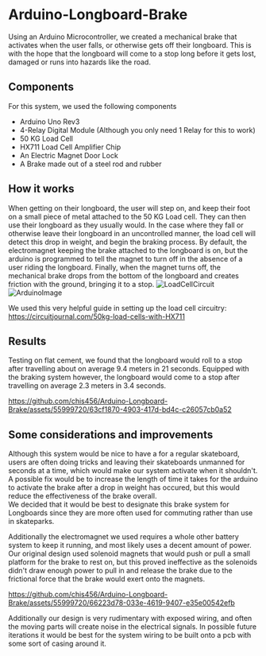 # Arduino-Longboard-Brake
Using an Arduino Microcontroller, we created a mechanical brake that activates when the user falls, or otherwise gets off their longboard. This is with the hope that the longboard will come to a stop long before it gets lost, damaged or runs into hazards like the road.

## Components
For this system, we used the following components
- Arduino Uno Rev3
- 4-Relay Digital Module (Although you only need 1 Relay for this to work)
- 50 KG Load Cell
- HX711 Load Cell Amplifier Chip
- An Electric Magnet Door Lock
- A Brake made out of a steel rod and rubber

## How it works
When getting on their longboard, the user will step on, and keep their foot on a small piece of metal attached to the 50 KG Load cell. They can then use their
longboard as they usually would.
In the case where they fall or otherwise leave their longboard in an uncontrolled manner, the load cell will detect this drop in weight, and begin the braking process.
By default, the electromagnet keeping the brake attached to the longboard is on, but the arduino is programmed to tell the magnet to turn off in the absence of a user riding
the longboard. Finally, when the magnet turns off, the mechanical brake drops from the bottom of the longboard and creates friction with the ground, bringing it to a stop.
![LoadCellCircuit](https://github.com/chis456/Arduino-Longboard-Brake/assets/55999720/589bfb84-10ed-4f33-a422-a16cc71f6cf6)
![ArduinoImage](https://github.com/chis456/Arduino-Longboard-Brake/assets/55999720/d399dba6-8816-4ac3-b516-a9cbfbc32197)

We used this very helpful guide in setting up the load cell circuitry: https://circuitjournal.com/50kg-load-cells-with-HX711

## Results
Testing on flat cement, we found that the longboard would roll to a stop after travelling about on average 9.4 meters in 21 seconds.
Equipped with the braking system however, the longboard would come to a stop after travelling on average 2.3 meters in 3.4 seconds.


https://github.com/chis456/Arduino-Longboard-Brake/assets/55999720/63cf1870-4903-417d-bd4c-c26057cb0a52




## Some considerations and improvements
Although this system would be nice to have a for a regular skateboard, users are often doing tricks and leaving their skateboards unmanned for seconds at a time, which would make
our system activate when it shouldn't. A possible fix would be to increase the length of time it takes for the arduino to activate the brake after a drop in weight has occured, but this would
reduce the effectiveness of the brake overall.  
We decided that it would be best to designate this brake system for Longboards since they are more often used for commuting rather than use in skateparks.  

Additionally the electromagnet we used requires a whole other battery system to keep it running, and most likely uses a decent amount of power. Our original design used solenoid magnets that would
push or pull a small platform for the brake to rest on, but this proved ineffective as the solenoids didn't draw enough power to pull in and release the brake due to the frictional force that the brake would
exert onto the magnets.


https://github.com/chis456/Arduino-Longboard-Brake/assets/55999720/66223d78-033e-4619-9407-e35e00542efb


Additionally our design is very rudimentary with exposed wiring, and often the moving parts will create noise in the electrical signals. In possible future iterations it would be best
for the system wiring to be built onto a pcb with some sort of casing around it.





